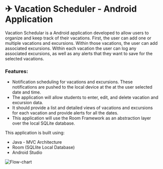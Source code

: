# ✈ Vacation Scheduler - Android Application

Vacation Schedular is a Android application developed to allow users to organize and keep track of their vacations. First, the user can add one or multiple vacations and excursions. Within those vacations, the user can add associated excursions. Within each vacation the user can log any associated excursions, as well as any alerts that they want to save for the selected vacations.

### Features:
- Notification scheduling for vacations and excursions. These notifications are pushed to the local device at the at the user selected date and time.
- The application will allow students to enter, edit, and delete vacation and excursion data. 
- It should provide a list and detailed views of vacations and excursions for each vacation and provide alerts for all the dates.
- This application will use the Room Framework as an abstraction layer over the local SQLite database.

This application is built using:

- Java - MVC Architecture
- Room (SQLlite Local Database)
- Android Studio

![Flow-chart](https://github.com/PonguTracer/Vacation-app/assets/67764701/2f443ec7-1631-44ae-8efe-6696f5c5a96f)



